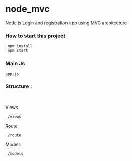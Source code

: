 # node_mvc
Node js Login and registration app using MVC architecture 
<h3>How to start this project</h3><code> npm install <br> npm start </code><br>
<h3>Main Js</h3><code>app.js</code><br>
<h3>Structure : </h3><br>
<p>Views</p> <code> /views </code>
<p>Route</p> <code> /route </code>
<p>Models</p> <code> /models </code>
